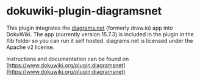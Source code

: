 # dokuwiki-plugin-diagramsnet
This plugin integrates the [diagrams.net](https://github.com/jgraph/drawio) (formerly draw.io) app into DokuWiki. The app (currently version 15.7.3) is included in the plugin in the /lib folder so you can run it self hosted. diagrams.net is licensed under the Apache v2 license.

Instructions and documentation can be found on [https://www.dokuwiki.org/plugin:diagramsnet](https://www.dokuwiki.org/plugin:diagramsnet)
